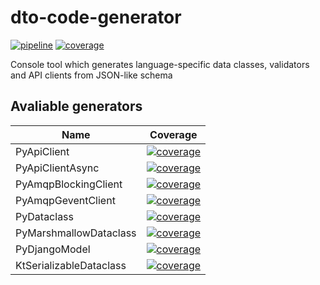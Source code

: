 # dto-code-generator

[![pipeline](https://gitlab.com/atten0/dto-code-generator/badges/master/pipeline.svg)](https://gitlab.com/atten0/dto-code-generator/-/pipelines)
[![coverage](https://gitlab.com/atten0/dto-code-generator/badges/master/coverage.svg)](http://www.jacoco.org/jacoco)

Console tool which generates language-specific data classes, validators and API clients from JSON-like schema

## Avaliable generators


| Name                    | Coverage                                                                                                                                                           |
|-------------------------|--------------------------------------------------------------------------------------------------------------------------------------------------------------------|
| PyApiClient             | [![coverage](https://gitlab.com/atten0/dto-code-generator/badges/master/coverage.svg?job=run-tests-PyApiClientGenerator)](https://gitlab.com/atten0/dto-code-generator/-/jobs/artifacts/master/browse/generatedCodeTests/PyApiClientGenerator/htmlcov?job=run-tests-PyApiClientGenerator)            |
| PyApiClientAsync        | [![coverage](https://gitlab.com/atten0/dto-code-generator/badges/master/coverage.svg?job=run-tests-PyApiClientAsyncGenerator)](http://www.jacoco.org/jacoco)       |
| PyAmqpBlockingClient    | [![coverage](https://gitlab.com/atten0/dto-code-generator/badges/master/coverage.svg?job=run-tests-PyAmqpBlockingClientGenerator)](http://www.jacoco.org/jacoco)   |
| PyAmqpGeventClient      | [![coverage](https://gitlab.com/atten0/dto-code-generator/badges/master/coverage.svg?job=run-tests-PyAmqpGeventClientGenerator)](http://www.jacoco.org/jacoco)     |
| PyDataclass             | [![coverage](https://gitlab.com/atten0/dto-code-generator/badges/master/coverage.svg?job=run-tests-PyDataclassGenerator)](http://www.jacoco.org/jacoco)            |
| PyMarshmallowDataclass  | [![coverage](https://gitlab.com/atten0/dto-code-generator/badges/master/coverage.svg?job=run-tests-PyMarshmallowDataclassGenerator)](http://www.jacoco.org/jacoco) |
| PyDjangoModel           | [![coverage](https://gitlab.com/atten0/dto-code-generator/badges/master/coverage.svg?job=run-tests-PyDjangoModelGenerator)](http://www.jacoco.org/jacoco)          |
| KtSerializableDataclass | [![coverage](https://gitlab.com/atten0/dto-code-generator/badges/master/coverage.svg?job=run-tests-KtSerializableDataclassGenerator)](http://www.jacoco.org/jacoco)          |